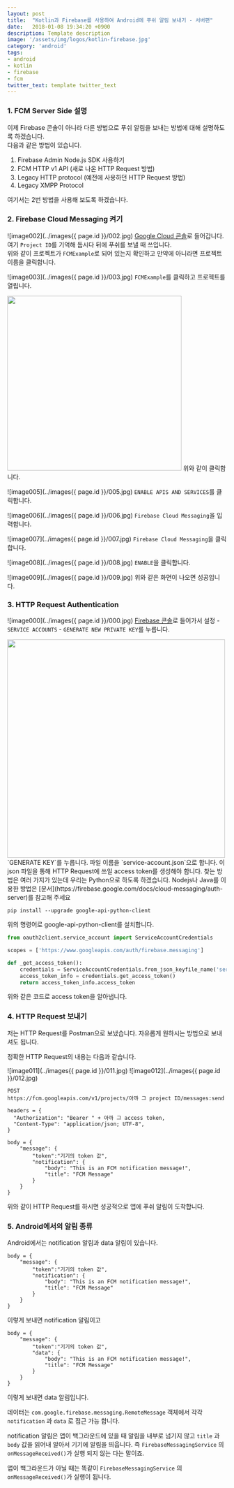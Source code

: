 ```yaml
---
layout: post
title:  "Kotlin과 Firebase를 사용하여 Android에 푸쉬 알림 보내기 - 서버편"
date:   2018-01-08 19:34:20 +0900
description: Template description
image: '/assets/img/logos/kotlin-firebase.jpg'
category: 'android'
tags:
- android
- kotlin
- firebase
- fcm
twitter_text: template twitter_text
---
```


### 1\. FCM Server Side 설명

이제 Firebase 콘솔이 아니라 다른 방법으로 푸쉬 알림을 보내는 방법에 대해 설명하도록 하겠습니다.    
다음과 같은 방법이 있습니다.

1. Firebase Admin Node.js SDK 사용하기
1. FCM HTTP v1 API (새로 나온 HTTP Request 방법)
1. Legacy HTTP protocol (예전에 사용하던 HTTP Request 방법)
1. Legacy XMPP Protocol

여기서는 2번 방법을 사용해 보도록 하겠습니다.

### 2\. Firebase Cloud Messaging 켜기

![image002](../images{{ page.id }}/002.jpg)
[Google Cloud 콘솔](https://console.cloud.google.com/)로 들어갑니다.    
여기 `Project ID`를 기억해 둡시다 뒤에 푸쉬를 보낼 때 쓰입니다.    
위와 같이 프로젝트가 `FCMExample`로 되어 있는지 확인하고 만약에 아니라면 프로젝트 이름을 클릭합니다.

![image003](../images{{ page.id }}/003.jpg)
`FCMExample`를 클릭하고 프로젝트를 열립니다.

<img src="../images{{ page.id }}/004.jpg" width="400">
위와 같이 클릭합니다.

![image005](../images{{ page.id }}/005.jpg)
`ENABLE APIS AND SERVICES`를 클릭합니다.

![image006](../images{{ page.id }}/006.jpg)
`Firebase Cloud Messaging`을 입력합니다.

![image007](../images{{ page.id }}/007.jpg)
`Firebase Cloud Messaging`을 클릭합니다.

![image008](../images{{ page.id }}/008.jpg)
`ENABLE`을 클릭합니다.

![image009](../images{{ page.id }}/009.jpg)
위와 같은 화면이 나오면 성공입니다.

### 3\. HTTP Request Authentication

![image000](../images{{ page.id }}/000.jpg)
[Firebase 콘솔](https://console.firebase.google.com)로 들어가서 설정 - `SERVICE ACCOUNTS` - `GENERATE NEW PRIVATE KEY`를 누릅니다.

<img src="../images{{ page.id }}/001.jpg" width="500">
`GENERATE KEY`를 누릅니다.    
파일 이름을 `service-account.json`으로 합니다.    
이 json 파일을 통해 HTTP Request에 쓰일 access token를 생성해야 합니다.
찾는 방법은 여러 가지가 있는데 우리는 Python으로 하도록 하겠습니다.
Nodejs나 Java를 이용한 방법은 [문서](https://firebase.google.com/docs/cloud-messaging/auth-server)를 참고해 주세요

```shell
pip install --upgrade google-api-python-client
```
위의 명령어로 google-api-python-client를 설치합니다.

```python
from oauth2client.service_account import ServiceAccountCredentials

scopes = ['https://www.googleapis.com/auth/firebase.messaging']

def _get_access_token():
    credentials = ServiceAccountCredentials.from_json_keyfile_name('service-account.json', scopes)
    access_token_info = credentials.get_access_token()
    return access_token_info.access_token
```
위와 같은 코드로 access token을 알아냅니다.

### 4\. HTTP Request 보내기

저는 HTTP Request를 Postman으로 보냈습니다.
자유롭게 원하시는 방법으로 보내셔도 됩니다.

정확한 HTTP Request의 내용는 다음과 같습니다.

![image011](../images{{ page.id }}/011.jpg)
![image012](../images{{ page.id }}/012.jpg)

```
POST
https://fcm.googleapis.com/v1/projects/아까 그 project ID/messages:send

headers = {
  "Authorization": "Bearer " + 아까 그 access token,
  "Content-Type": "application/json; UTF-8",
}

body = {
    "message": {
        "token":"기기의 token 값",
        "notification": {
            "body": "This is an FCM notification message!",
            "title": "FCM Message"
        }
    }
}
```

위와 같이 HTTP Request를 하시면 성공적으로 앱에 푸쉬 알림이 도착합니다.

### 5\. Android에서의 알림 종류

Android에서는 notification 알림과 data 알림이 있습니다.   

```
body = {
    "message": {
        "token":"기기의 token 값",
        "notification": {
            "body": "This is an FCM notification message!",
            "title": "FCM Message"
        }
    }
}
```
이렇게 보내면 notification 알림이고

```
body = {
    "message": {
        "token":"기기의 token 값",
        "data": {
            "body": "This is an FCM notification message!",
            "title": "FCM Message"
        }
    }
}
```
이렇게 보내면 data 알림입니다.

데이터는 `com.google.firebase.messaging.RemoteMessage` 객체에서
각각 `notification` 과 `data` 로 접근 가능 합니다.

notification 알림은 앱이 백그라운드에 있을 때 알림을 내부로 넘기지 않고
`title` 과 `body` 값을 읽어내 알아서 기기에 알림을 띄웁니다.
즉 `FirebaseMessagingService` 의 `onMessageReceived()`가 실행 되지 않는 다는 말이죠.

앱이 백그라운드가 아닐 때는 똑같이 `FirebaseMessagingService` 의 `onMessageReceived()`가 실행이 됩니다.

